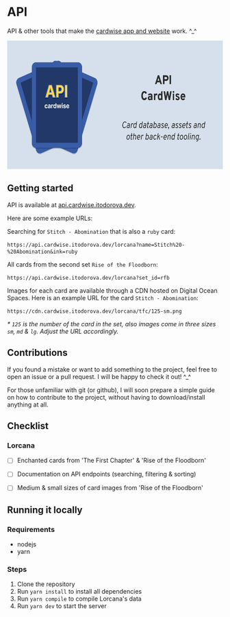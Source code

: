 # API

API & other tools that make the [cardwise app and website](https://cardwise.itodorova.dev/) work. ^_^

<p align="center">
<img src="./image.png" alt="cardwise api cover" height="300" />
</p>

## Getting started

API is available at [api.cardwise.itodorova.dev](https://api.cardwise.itodorova.dev/). 

Here are some example URLs:

Searching for `Stitch - Abomination` that is also a `ruby` card:
```
https://api.cardwise.itodorova.dev/lorcana?name=Stitch%20-%20Abomination&ink=ruby
```

All cards from the second set `Rise of the Floodborn`:
```
https://api.cardwise.itodorova.dev/lorcana?set_id=rfb
```

Images for each card are available through a CDN hosted on Digital Ocean Spaces. 
Here is an example URL for the card `Stitch - Abomination`:

```
https://cdn.cardwise.itodorova.dev/lorcana/tfc/125-sm.png
```
_\* `125` is the number of the card in the set, also images come in three sizes `sm`, `md` & `lg`. Adjust the URL accordingly._

## Contributions

If you found a mistake or want to add something to the project, feel free to open an issue or a pull request. I will be
happy to check it out! ^_^

For those unfamiliar with git (or github), I will soon prepare a simple guide on how to contribute to the project, without having to download/install anything at all.

## Checklist

### Lorcana
- [ ] Enchanted cards from 'The First Chapter' & 'Rise of the Floodborn'
- [ ] Documentation on API endpoints (searching, filtering & sorting) 
- [ ] Medium & small sizes of card images from 'Rise of the Floodborn'


## Running it locally

### Requirements
- nodejs
- yarn

### Steps

1. Clone the repository
2. Run `yarn install` to install all dependencies
3. Run `yarn compile` to compile Lorcana's data
4. Run `yarn dev` to start the server
